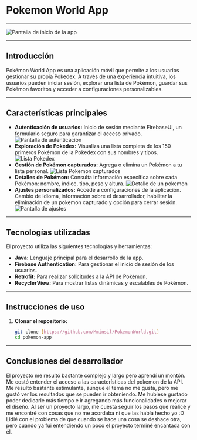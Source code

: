 # Pokemon World App
***
![Pantalla de inicio de la app](https://github.com/Mminsil/PokemonWorld/blob/master/Captura%20de%20pantalla%202025-01-23%20234546.png?raw=true)
***
## Introducción
Pokémon World App es una aplicación móvil que permite a los usuarios gestionar su propia Pokedex. A través de una experiencia intuitiva, los usuarios pueden iniciar sesión, explorar una lista de Pokémon, guardar sus Pokémon favoritos y acceder a configuraciones personalizables.
***
## Características principales
- **Autenticación de usuarios:** Inicio de sesión mediante FirebaseUI, un formulario seguro para garantizar el acceso privado.
  ![Pantalla de autenticación](https://github.com/Mminsil/PokemonWorld/blob/master/Captura%20de%20pantalla%202025-01-23%20234729.png?raw=true)
- **Exploración de Pokedex:** Visualiza una lista completa de los 150 primeros Pokémon de la Pokedex con sus nombres y tipos.
  ![Lista Pokedex](https://github.com/Mminsil/PokemonWorld/blob/master/Captura%20de%20pantalla%202025-01-23%20234347.png?raw=true)
- **Gestión de Pokémon capturados:** Agrega o elimina un Pokémon a tu lista personal.
  ![Lista Pokemon capturados](https://github.com/Mminsil/PokemonWorld/blob/master/Captura%20de%20pantalla%202025-01-23%20234402.png?raw=true)
- **Detalles de Pokémon:** Consulta información específica sobre cada Pokémon: nombre, índice, tipo, peso y altura.
  ![Detalle de un pokemon](https://github.com/Mminsil/PokemonWorld/blob/master/Captura%20de%20pantalla%202025-01-23%20234413.png?raw=true)
- **Ajustes personalizados:** Accede a configuraciones de la aplicación. Cambio de idioma, información sobre el desarrollador, habilitar la eliminación de un pokemon capturado y opción para cerrar sesión.
  ![Pantalla de ajustes](https://github.com/Mminsil/PokemonWorld/blob/master/Captura%20de%20pantalla%202025-01-23%20234425.png?raw=true)
***
## Tecnologías utilizadas
El proyecto utiliza las siguientes tecnologías y herramientas:
- **Java:** Lenguaje principal para el desarrollo de la app.
- **Firebase Authentication:** Para gestionar el inicio de sesión de los usuarios.
- **Retrofit:** Para realizar solicitudes a la API de Pokémon.
- **RecyclerView:** Para mostrar listas dinámicas y escalables de Pokémon.
***
## Instrucciones de uso
1. **Clonar el repositorio:**
   ```bash
   git clone [https://github.com/Mminsil/PokemonWorld.git]
   cd pokemon-app
***
## Conclusiones del desarrollador
El proyecto me resultó bastante complejo y largo pero aprendí un montón. 
Me costó entender el acceso a las características del pokemon de la API. Me resultó bastante estimulante, aunque el tema no me gusta, pero me gustó ver los resultados que se pueden ir obteniendo. Me hubiese gustado poder dedicarle más tiempo e ir agregando más funcionalidades o mejorar el diseño.
Al ser un proyecto largo, me cuesta seguir los pasos que realicé y me encontré con cosas que no me acordaba ni que las había hecho yo :D
Lidié con el problema de que cuando se hace una cosa se deshace otra, pero cuando ya fui entendiendo un poco el proyecto terminé encantada con él.



